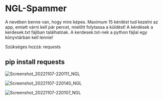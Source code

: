 # NGL-Spammer

A nevében benne van, hogy mire képes. Maximum 15 kérdést tud kezelni az app, emiatt várni kell pár percet, mielőtt folytassa a küldést!
A kérdések a kerdesek.txt fájlban találhatóak.
A kerdesek.txt-nek a python fájlal egy könyvtárban kell lennie!


Szükséges hozzá: requests
<h2>pip install requests</h2>

![Screenshot_20221107-220111_NGL](https://user-images.githubusercontent.com/78733248/200415663-1fd5f977-69f7-49fe-8489-4b9ed30c0530.jpg)

![Screenshot_20221107-220140_NGL](https://user-images.githubusercontent.com/78733248/200415666-dd24327a-c3cc-40c2-93d0-5fcdd6f44488.jpg)

![Screenshot_20221107-220107_NGL](https://user-images.githubusercontent.com/78733248/200415667-822a3a31-e718-4453-a447-2055ef017f11.jpg)

